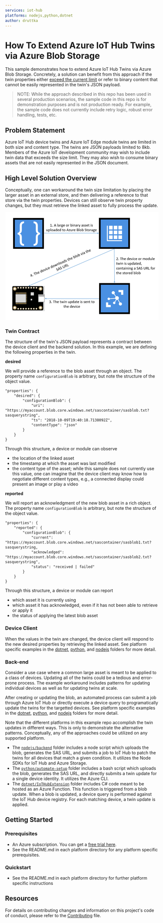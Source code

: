 ```yaml
---
services: iot-hub 
platforms: nodejs,python,dotnet
author: druttka
---
```


# How To Extend Azure IoT Hub Twins via Azure Blob Storage  

This sample demonstrates how to extend Azure IoT Hub Twins via Azure Blob Storage. Concretely, a solution can benefit from this approach if the twin properties either [exceed the current limit](https://feedback.azure.com/forums/907045-azure-iot-edge/suggestions/33583492-iot-hub-device-and-module-twins-limit) or refer to binary content that cannot be easily represented in the twin's JSON payload.

> NOTE: While the approach described in this repo has been used in several production scenarios, the sample code in this repo is for demonstration purposes and is not production ready. For example, the sample code does not currently include retry logic, robust error handling, tests, etc.

## Problem Statement

Azure IoT Hub device twins and Azure IoT Edge module twins are limited in both size and content type. The twins are JSON payloads limited to 8kb. Members of the Azure IoT development community may wish to include twin data that exceeds the size limit. They may also wish to consume binary assets that are not easily represented in the JSON document.

## High Level Solution Overview

Conceptually, one can workaround the twin size limitation by placing the larger asset in an external store, and then delivering a reference to that store via the twin properties. Devices can still observe twin property changes, but they must retrieve the linked asset to fully process the update. 

![High level diagram](./images/HighLevelDiagram.png)

### Twin Contract 

The structure of the twin's JSON payload represents a contract between the device client and the backend solution. In this example, we are defining the following properties in the twin.

**desired**

We will provide a reference to the blob asset through an object. The property name `configurationBlob` is arbitrary, but note the structure of the object value.

```
"properties": {
    "desired": {
        "configurationBlob": {
            "uri": "https://myaccount.blob.core.windows.net/sascontainer/sasblob.txt?sasquerystring",
            "ts": "2018-10-09T19:40:18.7138092Z",
            "contentType": "json"
        }
    }
}
```

Through this structure, a device or module can observe
- the location of the linked asset
- the timestamp at which the asset was last modified
- the content type of the asset; while this sample does not currently use this value, one can imagine that the device client may know how to negotiate different content types, e.g., a connected display could present an image or play a video

**reported**

We will report an acknowledgment of the new blob asset in a rich object. The property name `configurationBlob` is arbitrary, but note the structure of the object value.

```
"properties": {
    "reported": {
        "configurationBlob": {
            "current": "https://myaccount.blob.core.windows.net/sascontainer/sasblob1.txt?sasquerystring,
            "acknowledged": "https://myaccount.blob.core.windows.net/sascontainer/sasblob2.txt?sasquerystring",
            "status": "received | failed"
        }
    }
}
```

Through this structure, a device or module can report
- which asset it is currently using
- which asset it has acknowledged, even if it has not been able to retrieve or apply it
- the status of applying the latest blob asset

### Device Client

When the values in the twin are changed, the device client will respond to the new desired properties by retrieving the linked asset. See platform specific examples in the [dotnet](./dotnet/), [python](./python/), and [nodejs](./nodejs/) folders for more detail.

### Back-end

Consider a use case where a common large asset is meant to be applied to a class of devices. Updating all of the twins could be a tedious and error-prone process. The example workaround includes patterns for updating individual devices as well as for updating twins at scale. 

After creating or updating the blob, an automated process can submit a job through Azure IoT Hub or directly execute a device query to programatically update the twins for the targetted devices. See platform specific examples in the [dotnet](./dotnet/), [python](./python/), and [nodejs](./nodejs/) folders for more detail.

Note that the different platforms in this example repo accomplish the twin updates in different ways. This is only to demonstrate the alternative patterns. Conceptually, any of the approaches could be utilized on any supported platform.

- The [`nodejs/backend`](./nodejs/backend) folder includes a node script which uploads the blob, generates the SAS URL, and submits a job to IoT Hub to patch the twins for all devices that match a given condition. It utilizes the Node SDKs for IoT Hub and Azure Storage.
- The [`python/automate-setup`](./python/automate-setup) folder includes a bash script which uploads the blob, generates the SAS URL, and directly submits a twin update for a single device identity. It utilizes the Azure CLI.
- The [`dotnet/IoTHubExtension`](./dotnet/IoTHubExtension) folder includes C# code meant to be hosted as an Azure Function. This function is triggered from a blob update. When a blob is updated, a device query is performed against the IoT Hub device registry. For each matching device, a twin update is applied.

## Getting Started

### Prerequisites

- An Azure subscription. You can get a [free trial here](https://azure.microsoft.com/en-us/free/).
- See the README.md in each platform directory for any platform specific prerequisites.

### Quickstart
- See the README.md in each platform directory for further platform specific instructions

## Resources 

For details on contributing changes and information on this project's code of conduct, please refer to the [Contributing](CONTRIBUTING.md) file.